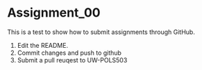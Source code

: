 # Assignment_00

This is a test to show how to submit assignments through GitHub.

1. Edit the README. 
2. Commit changes and push to github
3. Submit a pull reuqest to UW-POLS503

